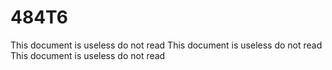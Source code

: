 # 484T6
This document is useless do not read
This document is useless do not read
This document is useless do not read

